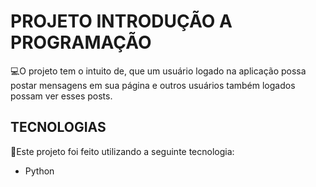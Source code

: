 # PROJETO INTRODUÇÃO A PROGRAMAÇÃO
💻O projeto tem o intuito de, que um usuário logado na aplicação possa postar mensagens 
em sua página e outros usuários também logados possam ver esses posts.

## TECNOLOGIAS
🚀Este projeto foi feito utilizando a seguinte tecnologia:
 - Python
